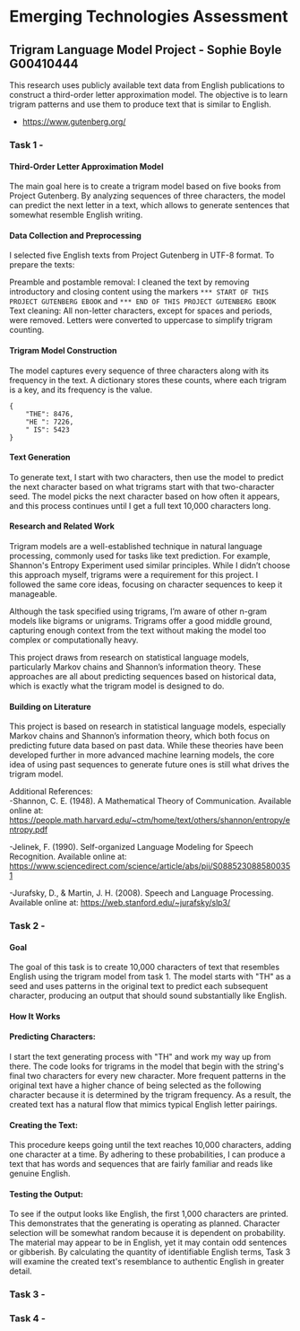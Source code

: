 # Emerging Technologies Assessment

## Trigram Language Model Project - Sophie Boyle G00410444

This research uses publicly available text data from English publications to construct a third-order letter approximation model. The objective is to learn trigram patterns and use them to produce text that is similar to English.
- https://www.gutenberg.org/

### Task 1 -

#### Third-Order Letter Approximation Model
The main goal here is to create a trigram model based on five books from Project Gutenberg. By analyzing sequences of three characters, the model can predict the next letter in a text, which allows to generate sentences that somewhat resemble English writing.

#### Data Collection and Preprocessing
I selected five English texts from Project Gutenberg in UTF-8 format. To prepare the texts:

Preamble and postamble removal: I cleaned the text by removing introductory and closing content using the markers `*** START OF THIS PROJECT GUTENBERG EBOOK` and `*** END OF THIS PROJECT GUTENBERG EBOOK`
Text cleaning: All non-letter characters, except for spaces and periods, were removed. Letters were converted to uppercase to simplify trigram counting.

#### Trigram Model Construction
The model captures every sequence of three characters along with its frequency in the text. A dictionary stores these counts, where each trigram is a key, and its frequency is the value.
```
{
    "THE": 8476,
    "HE ": 7226,
    " IS": 5423
}
```
#### Text Generation
To generate text, I start with two characters, then use the model to predict the next character based on what trigrams start with that two-character seed. The model picks the next character based on how often it appears, and this process continues until I get a full text 10,000 characters long.

#### Research and Related Work
Trigram models are a well-established technique in natural language processing, commonly used for tasks like text prediction. For example, Shannon's Entropy Experiment used similar principles. While I didn’t choose this approach myself, trigrams were a requirement for this project. I followed the same core ideas, focusing on character sequences to keep it manageable.

Although the task specified using trigrams, I’m aware of other n-gram models like bigrams or unigrams. Trigrams offer a good middle ground, capturing enough context from the text without making the model too complex or computationally heavy.

This project draws from research on statistical language models, particularly Markov chains and Shannon’s information theory. These approaches are all about predicting sequences based on historical data, which is exactly what the trigram model is designed to do.

#### Building on Literature
This project is based on research in statistical language models, especially Markov chains and Shannon’s information theory, which both focus on predicting future data based on past data. While these theories have been developed further in more advanced machine learning models, the core idea of using past sequences to generate future ones is still what drives the trigram model.

Additional References:<br>
-Shannon, C. E. (1948). A Mathematical Theory of Communication.
Available online at: https://people.math.harvard.edu/~ctm/home/text/others/shannon/entropy/entropy.pdf

-Jelinek, F. (1990). Self-organized Language Modeling for Speech Recognition.
Available online at: https://www.sciencedirect.com/science/article/abs/pii/S0885230885800351

-Jurafsky, D., & Martin, J. H. (2008). Speech and Language Processing.
Available online at: https://web.stanford.edu/~jurafsky/slp3/

### Task 2 -

#### Goal

The goal of this task is to create 10,000 characters of text that resembles English using the trigram model from task 1. The model starts with "TH" as a seed and uses patterns in the original text to predict each subsequent character, producing an output that should sound substantially like English.

#### How It Works

#### Predicting Characters:
I start the text generating process with "TH" and work my way up from there.
The code looks for trigrams in the model that begin with the string's final two characters for every new character.
More frequent patterns in the original text have a higher chance of being selected as the following character because it is determined by the trigram frequency. As a result, the created text has a natural flow that mimics typical English letter pairings.

#### Creating the Text: 
This procedure keeps going until the text reaches 10,000 characters, adding one character at a time.
By adhering to these probabilities, I can produce a text that has words and sequences that are fairly familiar and reads like genuine English.

#### Testing the Output:
To see if the output looks like English, the first 1,000 characters are printed. This demonstrates that the generating is operating as planned.
Character selection will be somewhat random because it is dependent on probability. The material may appear to be in English, yet it may contain odd sentences or gibberish.
By calculating the quantity of identifiable English terms, Task 3 will examine the created text's resemblance to authentic English in greater detail.

### Task 3 -

### Task 4 - 
